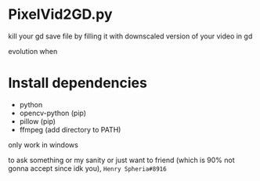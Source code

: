 # PixelVid2GD.py
kill your gd save file by filling it with downscaled version of your video in gd

evolution when 

# Install dependencies
- python
- opencv-python (pip)
- pillow (pip)
- ffmpeg (add directory to PATH)



only work in windows

to ask something or my sanity or just want to friend (which is 90% not gonna accept since idk you), `Henry Spheria#8916`